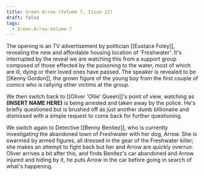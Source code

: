 ```yaml
---
title: Green Arrow (Volume 7, Issue 22)
draft: false
tags:
  - Green-Arrow-Volume-7
---
```

The opening is an TV advertisement by politician [[Eustace Foley]], revealing the new and affordable housing location of 'Freshwater'. It's interrupted by the reveal we are watching this from a support group composed of those effected by the poisoning to the water, most of which are ill, dying or their loved ones have passed. The speaker is revealed to be [[Kenny Gordon]], the grown figure of the young boy from the first couple of comics who is rallying other victims at the group.

We then switch back to [[Oliver 'Ollie' Queen]]'s point of view, watching as **(INSERT NAME HERE)** is being arrested and taken away by the police. He's briefly questioned but is brushed off as just another dumb billionaire and dismissed with a simple request to come back for further questioning.

We switch again to Detective [[Benny Benítez]], who is currently investigating the abandoned town of Freshwater with her dog, Arrow. She is swarmed by armed figures, all dressed in the gear of the Freshwater killer; she makes an attempt to fight back but her and Arrow are quickly overrun. Oliver arrives a bit after this, and finds Benítez's car abandoned and Arrow injured and hiding by it, he puts Arrow in the car before going in search of what's happening.